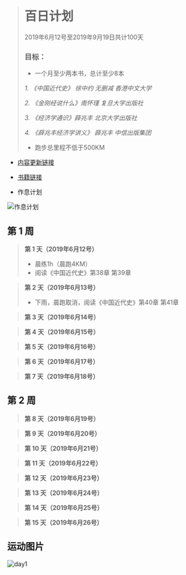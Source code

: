 > # 百日计划
> 2019年6月12号至2019年9月19日共计100天
>
> ### 目标：
> -  一个月至少两本书，总计至少8本
>
>   *1. 《中国近代史》 徐中约 无删减 香港中文大学*
>
>   *2. 《金刚经说什么》南怀瑾 复旦大学出版社*
>
>   *3. 《经济学通识》薛兆丰 北京大学出版社*
>
>   *4. 《薛兆丰经济学讲义》 薛兆丰 中信出版集团*
> - 跑步总里程不低于500KM

- [内容更新链接](http://d5da2ffa.wiz03.com/share/s/3lSy_W0xl4SM2WTmit29CtcC0Xo3bx2CBADh2QznLN3lrhZi)

- [书籍链接](https://github.com/newnongchaoer/Book)
- 作息计划

![作息计划](https://github.com/sangeren1002/Notes/blob/master/Plan/Image/20190612plan.png?raw=true)

## 第 1 周
>**第 1 天（2019年6月12号）**
>* 晨练1h（晨跑4KM）
>* 阅读《中国近代史》第38章 第39章


>**第 2 天（2019年6月13号）**
>* 下雨，晨跑取消，阅读《中国近代史》第40章 第41章

>**第 3 天（2019年6月14号）**

>**第 4 天（2019年6月15号）**

>**第 5 天（2019年6月16号）**

>**第 6 天（2019年6月17号）**

>**第 7 天（2019年6月18号）**



## 第 2 周
>**第 8 天（2019年6月19号）**

>**第 9 天（2019年6月20号）**

>**第 10 天（2019年6月21号）**

>**第 11 天（2019年6月22号）**

>**第 12 天（2019年6月23号）**

>**第 13 天（2019年6月24号）**

>**第 14 天（2019年6月25号）**

>**第 15 天（2019年6月26号）**

## 运动图片

![day1](https://github.com/sangeren1002/Notes/blob/master/Plan/Image/day1.jpg?raw=true)
